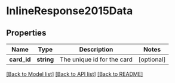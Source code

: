 # InlineResponse2015Data

## Properties
Name | Type | Description | Notes
------------ | ------------- | ------------- | -------------
**card_id** | **string** | The unique id for the card | [optional] 

[[Back to Model list]](../../README.md#documentation-for-models) [[Back to API list]](../../README.md#documentation-for-api-endpoints) [[Back to README]](../../README.md)

